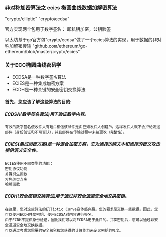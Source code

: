 ### 非对称加密算法之 ecies 椭圆曲线数据加解密算法
"crypto/elliptic"
"crypto/ecdsa"

官方实现两个包用于数字签名：
即私钥加密，公钥验签

以太坊基于go官方包"crypto/ecdsa"做了一个ecies算法的实现，用于数据的非对称加解密传输
"github.com/ethereum/go-ethereum/blob/master/crypto/ecies"



### 关于ECC椭圆曲线密码学
- ECDSA是一种数字签名算法
- ECIES是一种集成加密方案
- ECDH是一种关键的安全密钥交换算法

#### 首先，您应该了解这些算法的目的:

##### ECDSA(数字签名算法)用于验证数字内容。
```
有效的数字签名使收件人有理由相信该邮件是由已知发件人创建的，这样发件人就不会拒绝发送邮件（身份验证和不可否认），并且邮件在传输过程中未被更改（完整性）。
```

##### ECIES(集成加密方案)是一种混合加密方案，它为选择的纯文本和选择的密文攻击提供语义安全性。
```
ECIES使用不同类型的功能：
密钥协议功能
关键衍生函数
对称加密方案
哈希函数
```

##### ECDH(安全密钥交换算法)用于通过非安全通道安全地交换密钥。
```
在这里，您对这些算法的Elliptic Curve变体感兴趣。您的要求是交换一些数据。因此，您可以使用ECDH共享密钥，使用ECDSA对内容进行签名。
由于ECDH不提供身份验证，因此我们可以将ECDSA用于此目的。共享密钥后，您可以通过非安全通道安全地交换数据。
可以通过考虑您需要的安全级别和您获得的计算能力来定义密钥的强度。
```